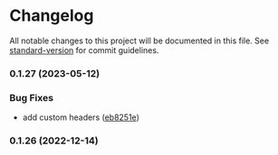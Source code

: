 # Changelog

All notable changes to this project will be documented in this file. See [standard-version](https://github.com/conventional-changelog/standard-version) for commit guidelines.

### 0.1.27 (2023-05-12)


### Bug Fixes

* add custom headers ([eb8251e](https://github.com/Nebo15/uaddresses.web/commit/eb8251ecff59b888352718cae9e10bbe0ee235c3))

### 0.1.26 (2022-12-14)

